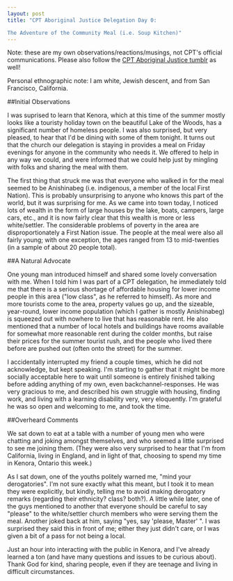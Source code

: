 ```yaml
---
layout: post
title: "CPT Aboriginal Justice Delegation Day 0:  

The Adventure of the Community Meal (i.e. Soup Kitchen)"
---
```


Note: these are my own observations/reactions/musings, not CPT's official communications. Please also follow the [CPT Aboriginal Justice tumblr](http://www.cpt-ajt.tumblr.com) as well!  

Personal ethnographic note: I am white, Jewish descent, and from San Francisco, California.

##Initial Observations

I was suprised to learn that Kenora, which at this time of the summer mostly looks like a touristy holiday town on the beautiful Lake of the Woods, has a significant number of homeless people. I was also surprised, but very pleased, to hear that I'd be dining with some of them tonight. It turns out that the church our delegation is staying in provides a meal on Friday evenings for anyone in the community who needs it. We offered to help in any way we could, and were informed that we could help just by mingling with folks and sharing the meal with them.

The first thing that struck me was that everyone who walked in for the meal seemed to be Anishinabeg (i.e. indigenous, a member of the local First Nation). This is probably unsurprising to anyone who knows this part of the world, but it was surprising for me. As we came into town today, I noticed lots of wealth in the form of large houses by the lake, boats, campers, large cars, etc., and it is now fairly clear that this wealth is more or less white/settler. The considerable problems of poverty in the area are disproportionately a First Nation issue. The people at the meal were also all fairly young; with one exception, the ages ranged from 13 to mid-twenties (in a sample of about 20 people total).

##A Natural Advocate

One young man introduced himself and shared some lovely conversation with me. When I told him I was part of a CPT delegation, he immediately told me that there is a serious shortage of affordable housing for lower income people in this area ("low class", as he referred to himself). As more and more tourists come to the area, property values go up, and the sizeable, year-round, lower income population (which I gather is mostly Anishinabeg) is squeezed out with nowhere to live that has reasonable rent. He also mentioned that a number of local hotels and buildings have rooms available for somewhat more reasonable rent during the colder months, but raise their prices for the summer tourist rush, and the people who lived there before are pushed out (often onto the street) for the summer.

I accidentally interrupted my friend a couple times, which he did not acknowledge, but kept speaking. I'm starting to gather that it might be more socially acceptable here to wait until someone is entirely finished talking before adding anything of my own, even backchannel-responses. He was very gracious to me, and described his own struggle with housing, finding work, and living with a learning disability very, very eloquently. I'm grateful he was so open and welcoming to me, and took the time.

##Overheard Comments

We sat down to eat at a table with a number of young men who were chatting and joking amongst themselves, and who seemed a little surprised to see me joining them. (They were also very surprised to hear that I'm from California, living in England, and in light of that, choosing to spend my time in Kenora, Ontario this week.)

As I sat down, one of the youths politely warned me, "mind your derogatories". I'm not sure exactly what this meant, but I took it to mean they were explicitly, but kindly, telling me to avoid making derogatory remarks (regarding their ethnicity? class? both?). A little while later, one of the guys mentioned to another that everyone should be careful to say "please" to the white/settler church members who were serving them the meal. Another joked back at him, saying "yes, say 'please, Master' ". I was surprised they said this in front of me; either they just didn't care, or I was given a bit of a pass for not being a local.

Just an hour into interacting with the public in Kenora, and I've already learned a ton (and have many questions and issues to be curious about). Thank God for kind, sharing people, even if they are teenage and living in difficult circumstances.